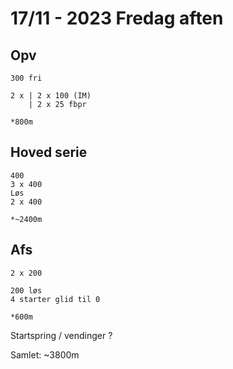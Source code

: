 # 17/11 - 2023 Fredag aften
## Opv
```
300 fri

2 x | 2 x 100 (IM)
    | 2 x 25 fbpr

*800m
```

## Hoved serie
```
400
3 x 400
Løs
2 x 400

*~2400m
```

## Afs
```
2 x 200 

200 løs
4 starter glid til 0

*600m
```

Startspring / vendinger ?

Samlet: ~3800m

